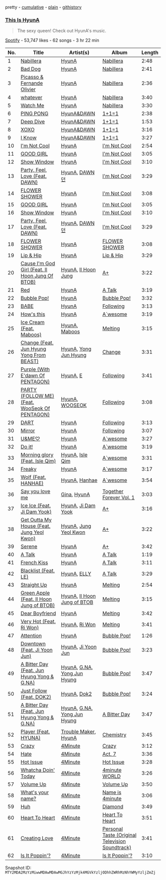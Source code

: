 pretty - [cumulative](/playlists/cumulative/37i9dQZF1DWTQlAcQVKgKf.md) - [plain](/playlists/plain/37i9dQZF1DWTQlAcQVKgKf) - [githistory](https://github.githistory.xyz/mackorone/spotify-playlist-archive/blob/main/playlists/plain/37i9dQZF1DWTQlAcQVKgKf)

### [This Is HyunA](https://open.spotify.com/playlist/37i9dQZF1DWTQlAcQVKgKf)

> The sexy queen! Check out HyunA's music.

[Spotify](https://open.spotify.com/user/spotify) - 53,747 likes - 62 songs - 3 hr 22 min

| No. | Title | Artist(s) | Album | Length |
|---|---|---|---|---|
| 1 | [Nabillera](https://open.spotify.com/track/0m3BNGjvpYtxywepORwT6N) | [HyunA](https://open.spotify.com/artist/3UwlejyX2b458azZ7eCnHb) | [Nabillera](https://open.spotify.com/album/7lmFcQr3449htbZzcWRzOL) | 2:48 |
| 2 | [Bad Dog](https://open.spotify.com/track/3e7f4ve2p94f8O1BlaiiLq) | [HyunA](https://open.spotify.com/artist/3UwlejyX2b458azZ7eCnHb) | [Nabillera](https://open.spotify.com/album/7lmFcQr3449htbZzcWRzOL) | 2:41 |
| 3 | [Picasso & Fernande Olivier](https://open.spotify.com/track/2np36jtqZyvS4QJDgUOwOp) | [HyunA](https://open.spotify.com/artist/3UwlejyX2b458azZ7eCnHb) | [Nabillera](https://open.spotify.com/album/7lmFcQr3449htbZzcWRzOL) | 2:36 |
| 4 | [whatever](https://open.spotify.com/track/4PLjGWQEcNihvnTGCAXKn6) | [HyunA](https://open.spotify.com/artist/3UwlejyX2b458azZ7eCnHb) | [Nabillera](https://open.spotify.com/album/7lmFcQr3449htbZzcWRzOL) | 3:40 |
| 5 | [Watch Me](https://open.spotify.com/track/1lsgh9qpdgKSIy77a3pZ3n) | [HyunA](https://open.spotify.com/artist/3UwlejyX2b458azZ7eCnHb) | [Nabillera](https://open.spotify.com/album/7lmFcQr3449htbZzcWRzOL) | 3:30 |
| 6 | [PING PONG](https://open.spotify.com/track/0Z99Xe1lGBmq60RwJ5YU18) | [HyunA&DAWN](https://open.spotify.com/artist/6JTCN21ovvrR3iPViZTXz4) | [1+1=1](https://open.spotify.com/album/3LmraKOB9oNrXrifwrYePf) | 2:38 |
| 7 | [Deep Dive](https://open.spotify.com/track/5YNHcGVvP7lZ6D4qzyePff) | [HyunA&DAWN](https://open.spotify.com/artist/6JTCN21ovvrR3iPViZTXz4) | [1+1=1](https://open.spotify.com/album/3LmraKOB9oNrXrifwrYePf) | 1:53 |
| 8 | [XOXO](https://open.spotify.com/track/57hrHYEy9vLkpzgLtPIXfC) | [HyunA&DAWN](https://open.spotify.com/artist/6JTCN21ovvrR3iPViZTXz4) | [1+1=1](https://open.spotify.com/album/3LmraKOB9oNrXrifwrYePf) | 3:16 |
| 9 | [I Know](https://open.spotify.com/track/5l6IltuCt6Ex7XP3dG47o1) | [HyunA&DAWN](https://open.spotify.com/artist/6JTCN21ovvrR3iPViZTXz4) | [1+1=1](https://open.spotify.com/album/3LmraKOB9oNrXrifwrYePf) | 3:27 |
| 10 | [I'm Not Cool](https://open.spotify.com/track/5iIpbD34k4wnuRMZDNnuWf) | [HyunA](https://open.spotify.com/artist/3UwlejyX2b458azZ7eCnHb) | [I'm Not Cool](https://open.spotify.com/album/6DRfmdNDiTsTVACn9gavR0) | 2:54 |
| 11 | [GOOD GIRL](https://open.spotify.com/track/52bSWMZoUoWlQMlV7q5Dqn) | [HyunA](https://open.spotify.com/artist/3UwlejyX2b458azZ7eCnHb) | [I'm Not Cool](https://open.spotify.com/album/6DRfmdNDiTsTVACn9gavR0) | 3:05 |
| 12 | [Show Window](https://open.spotify.com/track/2btctSpZ72GyaNgF5bhlBM) | [HyunA](https://open.spotify.com/artist/3UwlejyX2b458azZ7eCnHb) | [I'm Not Cool](https://open.spotify.com/album/6DRfmdNDiTsTVACn9gavR0) | 3:10 |
| 13 | [Party, Feel, Love \(Feat\. DAWN\)](https://open.spotify.com/track/24UUm3hRRZvyPyasjgtHQ0) | [HyunA](https://open.spotify.com/artist/3UwlejyX2b458azZ7eCnHb), [DAWN 던](https://open.spotify.com/artist/7DxCK6bwfQC3F2ajZ02R2F) | [I'm Not Cool](https://open.spotify.com/album/6DRfmdNDiTsTVACn9gavR0) | 3:29 |
| 14 | [FLOWER SHOWER](https://open.spotify.com/track/7zswEelYoepv2FYsDaGhUD) | [HyunA](https://open.spotify.com/artist/3UwlejyX2b458azZ7eCnHb) | [I'm Not Cool](https://open.spotify.com/album/6DRfmdNDiTsTVACn9gavR0) | 3:08 |
| 15 | [GOOD GIRL](https://open.spotify.com/track/52bSWMZoUoWlQMlV7q5Dqn) | [HyunA](https://open.spotify.com/artist/3UwlejyX2b458azZ7eCnHb) | [I'm Not Cool](https://open.spotify.com/album/6DRfmdNDiTsTVACn9gavR0) | 3:05 |
| 16 | [Show Window](https://open.spotify.com/track/2btctSpZ72GyaNgF5bhlBM) | [HyunA](https://open.spotify.com/artist/3UwlejyX2b458azZ7eCnHb) | [I'm Not Cool](https://open.spotify.com/album/6DRfmdNDiTsTVACn9gavR0) | 3:10 |
| 17 | [Party, Feel, Love \(Feat\. DAWN\)](https://open.spotify.com/track/24UUm3hRRZvyPyasjgtHQ0) | [HyunA](https://open.spotify.com/artist/3UwlejyX2b458azZ7eCnHb), [DAWN 던](https://open.spotify.com/artist/7DxCK6bwfQC3F2ajZ02R2F) | [I'm Not Cool](https://open.spotify.com/album/6DRfmdNDiTsTVACn9gavR0) | 3:29 |
| 18 | [FLOWER SHOWER](https://open.spotify.com/track/7sjnURvuXBKEdM3fw698iq) | [HyunA](https://open.spotify.com/artist/3UwlejyX2b458azZ7eCnHb) | [FLOWER SHOWER](https://open.spotify.com/album/6WEd55Evvtz5ZTMogdK8Uu) | 3:08 |
| 19 | [Lip & Hip](https://open.spotify.com/track/5C2d3tz8WACjmw7T6TthQ2) | [HyunA](https://open.spotify.com/artist/3UwlejyX2b458azZ7eCnHb) | [Lip & Hip](https://open.spotify.com/album/01Dv8rPO2AvHogy6uDkb1t) | 3:29 |
| 20 | [Cause I'm God Girl \(Feat\. Il Hoon Jung Of BTOB\)](https://open.spotify.com/track/0AgMJriVSGWjN8WLaCqnDv) | [HyunA](https://open.spotify.com/artist/3UwlejyX2b458azZ7eCnHb), [Il Hoon Jung](https://open.spotify.com/artist/38msH2cFK8ui3GvbWqumqk) | [A+](https://open.spotify.com/album/2lCP8HWiKphRT1pmtn0zYw) | 3:22 |
| 21 | [Red](https://open.spotify.com/track/1kPJiJ3N8cuw5Kzev8Ilu0) | [HyunA](https://open.spotify.com/artist/3UwlejyX2b458azZ7eCnHb) | [A Talk](https://open.spotify.com/album/78Ei6os3WDar0sgVlGz0yJ) | 3:19 |
| 22 | [Bubble Pop!](https://open.spotify.com/track/59JkwCdGIMTZYb0j75vebU) | [HyunA](https://open.spotify.com/artist/3UwlejyX2b458azZ7eCnHb) | [Bubble Pop!](https://open.spotify.com/album/3ejtzmi1xzQMl8JtJruZPp) | 3:32 |
| 23 | [BABE](https://open.spotify.com/track/5kFakScPV7ZWXStUSvQmxA) | [HyunA](https://open.spotify.com/artist/3UwlejyX2b458azZ7eCnHb) | [Following](https://open.spotify.com/album/1CIrwYW5dQ8APIX7IaAOAU) | 3:13 |
| 24 | [How's this](https://open.spotify.com/track/6Wqmn89a8tItOh3NLEhNTD) | [HyunA](https://open.spotify.com/artist/3UwlejyX2b458azZ7eCnHb) | [A\`wesome](https://open.spotify.com/album/7MxQlxbJRYm9mZr8spbBke) | 3:19 |
| 25 | [Ice Cream \(Feat\. Maboos\)](https://open.spotify.com/track/6TBGYsimcC1FarPc0I7AYN) | [HyunA](https://open.spotify.com/artist/3UwlejyX2b458azZ7eCnHb), [Maboos](https://open.spotify.com/artist/2uch5GhXkpT561NB95OYBL) | [Melting](https://open.spotify.com/album/3VeAhTrnrIzZTJ6qEsByAg) | 3:15 |
| 26 | [Change \(Feat\. Jun Hyung Yong From BEAST\)](https://open.spotify.com/track/6kFDvPj3FVpQ90HZ5PacxE) | [HyunA](https://open.spotify.com/artist/3UwlejyX2b458azZ7eCnHb), [Yong Jun Hyung](https://open.spotify.com/artist/4drjiBRSqZoTD67xgZCmNo) | [Change](https://open.spotify.com/album/0qtB7YKqjdu1F9uwKgE29L) | 3:31 |
| 27 | [Purple \(With E'dawn Of PENTAGON\)](https://open.spotify.com/track/6NJi9S8CKN0QsQGGt4lBBZ) | [HyunA](https://open.spotify.com/artist/3UwlejyX2b458azZ7eCnHb), [E](https://open.spotify.com/artist/45tZVD9vAd4R6zl9D82kmt) | [Following](https://open.spotify.com/album/1CIrwYW5dQ8APIX7IaAOAU) | 3:41 |
| 28 | [PARTY \(FOLLOW ME\) \(Feat\. WooSeok Of PENTAGON\)](https://open.spotify.com/track/2UGoqqdJAcOUSvTxMZKON2) | [HyunA](https://open.spotify.com/artist/3UwlejyX2b458azZ7eCnHb), [WOOSEOK](https://open.spotify.com/artist/1JVVY2kKddJ0JkDkbEZk4V) | [Following](https://open.spotify.com/album/1CIrwYW5dQ8APIX7IaAOAU) | 3:08 |
| 29 | [DART](https://open.spotify.com/track/5k1N6WChLzBUVScS3YJdO0) | [HyunA](https://open.spotify.com/artist/3UwlejyX2b458azZ7eCnHb) | [Following](https://open.spotify.com/album/1CIrwYW5dQ8APIX7IaAOAU) | 3:13 |
| 30 | [Mirror](https://open.spotify.com/track/2NtHzG5UFl9s7plYUeYuHm) | [HyunA](https://open.spotify.com/artist/3UwlejyX2b458azZ7eCnHb) | [Following](https://open.spotify.com/album/1CIrwYW5dQ8APIX7IaAOAU) | 3:07 |
| 31 | [U&ME♡](https://open.spotify.com/track/5yuqTx5EOPGE0p5MOx0LHY) | [HyunA](https://open.spotify.com/artist/3UwlejyX2b458azZ7eCnHb) | [A\`wesome](https://open.spotify.com/album/7MxQlxbJRYm9mZr8spbBke) | 3:27 |
| 32 | [Do it!](https://open.spotify.com/track/3Ozahr3GUVyWS4K9AvRXpY) | [HyunA](https://open.spotify.com/artist/3UwlejyX2b458azZ7eCnHb) | [A\`wesome](https://open.spotify.com/album/7MxQlxbJRYm9mZr8spbBke) | 3:19 |
| 33 | [Morning glory \(Feat\. Isle Qim\)](https://open.spotify.com/track/7jaMOoks3YLbOoQxYLUJTo) | [HyunA](https://open.spotify.com/artist/3UwlejyX2b458azZ7eCnHb), [Isle Qim](https://open.spotify.com/artist/44qnpSp6VbJ48R4YXiv7LW) | [A\`wesome](https://open.spotify.com/album/7MxQlxbJRYm9mZr8spbBke) | 3:31 |
| 34 | [Freaky](https://open.spotify.com/track/5YLnTUkaycgu2u8CvQRWSm) | [HyunA](https://open.spotify.com/artist/3UwlejyX2b458azZ7eCnHb) | [A\`wesome](https://open.spotify.com/album/7MxQlxbJRYm9mZr8spbBke) | 3:17 |
| 35 | [Wolf \(Feat\. HANHAE\)](https://open.spotify.com/track/4sK554bQI0vLKWS2jEmpi7) | [HyunA](https://open.spotify.com/artist/3UwlejyX2b458azZ7eCnHb), [Hanhae](https://open.spotify.com/artist/1CjHzclPOS2unF1vRtgurF) | [A\`wesome](https://open.spotify.com/album/7MxQlxbJRYm9mZr8spbBke) | 3:54 |
| 36 | [Say you love me](https://open.spotify.com/track/35FuyotQe6ViXcpbAw2MXW) | [Gina](https://open.spotify.com/artist/0yLJhwFVWO6K7sDah3PUdL), [HyunA](https://open.spotify.com/artist/3UwlejyX2b458azZ7eCnHb) | [Together Forever Vol\. 1](https://open.spotify.com/album/18GvXb9JVpiUVzh6848Blb) | 3:03 |
| 37 | [Ice Ice \(Feat\. Ji Dam Yook\)](https://open.spotify.com/track/142KEuaZKcjpSqYybDu68D) | [HyunA](https://open.spotify.com/artist/3UwlejyX2b458azZ7eCnHb), [Ji Dam Yook](https://open.spotify.com/artist/0q5mCOaqzgDnmthha6f4W7) | [A+](https://open.spotify.com/album/2lCP8HWiKphRT1pmtn0zYw) | 3:16 |
| 38 | [Get Outta My House \(Feat\. Jung Yeol Kwon\)](https://open.spotify.com/track/3IH4uDZKlyodQsR1e9RDjj) | [HyunA](https://open.spotify.com/artist/3UwlejyX2b458azZ7eCnHb), [Jung Yeol Kwon](https://open.spotify.com/artist/6WymcE59cneCq28juiL850) | [A+](https://open.spotify.com/album/2lCP8HWiKphRT1pmtn0zYw) | 3:22 |
| 39 | [Serene](https://open.spotify.com/track/3PtpqAHDppoQ4EPaQmqExM) | [HyunA](https://open.spotify.com/artist/3UwlejyX2b458azZ7eCnHb) | [A+](https://open.spotify.com/album/2lCP8HWiKphRT1pmtn0zYw) | 3:42 |
| 40 | [A Talk](https://open.spotify.com/track/3LhzNNohNcHfnR36wjKP1M) | [HyunA](https://open.spotify.com/artist/3UwlejyX2b458azZ7eCnHb) | [A Talk](https://open.spotify.com/album/78Ei6os3WDar0sgVlGz0yJ) | 1:19 |
| 41 | [French Kiss](https://open.spotify.com/track/2b7Kon2nTvTDOX4CQ7sFPL) | [HyunA](https://open.spotify.com/artist/3UwlejyX2b458azZ7eCnHb) | [A Talk](https://open.spotify.com/album/78Ei6os3WDar0sgVlGz0yJ) | 3:11 |
| 42 | [Blacklist \(Feat\. LE\)](https://open.spotify.com/track/4FNEiAZkTqkdCgcUtBVu9E) | [HyunA](https://open.spotify.com/artist/3UwlejyX2b458azZ7eCnHb), [ELLY](https://open.spotify.com/artist/5h0QnpgJxd77A8UXYrcvhy) | [A Talk](https://open.spotify.com/album/78Ei6os3WDar0sgVlGz0yJ) | 3:29 |
| 43 | [Straight Up](https://open.spotify.com/track/0Rne9W9aSoVYl520FvfS30) | [HyunA](https://open.spotify.com/artist/3UwlejyX2b458azZ7eCnHb) | [Melting](https://open.spotify.com/album/3VeAhTrnrIzZTJ6qEsByAg) | 2:54 |
| 44 | [Green Apple \(Feat\. Il Hoon Jung of BTOB\)](https://open.spotify.com/track/4U3gbP0ZUXE9k2YZGE2TMH) | [HyunA](https://open.spotify.com/artist/3UwlejyX2b458azZ7eCnHb), [Il Hoon Jung of BTOB](https://open.spotify.com/artist/4viqH5lDwLHQSeDIZTJCK7) | [Melting](https://open.spotify.com/album/3VeAhTrnrIzZTJ6qEsByAg) | 3:15 |
| 45 | [Dear Boyfriend](https://open.spotify.com/track/4EcjIKnQJSnOW7GIIMSTo7) | [HyunA](https://open.spotify.com/artist/3UwlejyX2b458azZ7eCnHb) | [Melting](https://open.spotify.com/album/3VeAhTrnrIzZTJ6qEsByAg) | 3:42 |
| 46 | [Very Hot \(Feat\. Ri Won\)](https://open.spotify.com/track/4AdkEHvkrZhDZevj7OBSqv) | [HyunA](https://open.spotify.com/artist/3UwlejyX2b458azZ7eCnHb), [Ri Won](https://open.spotify.com/artist/2CkiqYnM6fBO2y13a1FFpO) | [Melting](https://open.spotify.com/album/3VeAhTrnrIzZTJ6qEsByAg) | 3:41 |
| 47 | [Attention](https://open.spotify.com/track/07IQN32qgj9aIwoHYqpA60) | [HyunA](https://open.spotify.com/artist/3UwlejyX2b458azZ7eCnHb) | [Bubble Pop!](https://open.spotify.com/album/3ejtzmi1xzQMl8JtJruZPp) | 1:26 |
| 48 | [Downtown \(Feat\. Ji Yoon Jun\)](https://open.spotify.com/track/1HVlIvJ0FyvUYf9KARjTkT) | [HyunA](https://open.spotify.com/artist/3UwlejyX2b458azZ7eCnHb), [Ji Yoon Jun](https://open.spotify.com/artist/6jNj6Y6sIxigyIX0gmYg35) | [Bubble Pop!](https://open.spotify.com/album/3ejtzmi1xzQMl8JtJruZPp) | 3:23 |
| 49 | [A Bitter Day \(Feat\. Jun Hyung Yong & G.NA\)](https://open.spotify.com/track/0qjtg6cadlTcAT2Ox5lpcM) | [HyunA](https://open.spotify.com/artist/3UwlejyX2b458azZ7eCnHb), [G.NA](https://open.spotify.com/artist/3hzcooxMtbApMTvvn6XKVA), [Yong Jun Hyung](https://open.spotify.com/artist/4drjiBRSqZoTD67xgZCmNo) | [Bubble Pop!](https://open.spotify.com/album/3ejtzmi1xzQMl8JtJruZPp) | 3:47 |
| 50 | [Just Follow \(Feat\. DOK2\)](https://open.spotify.com/track/5oiAchP69eu8pbWbeIDwrG) | [HyunA](https://open.spotify.com/artist/3UwlejyX2b458azZ7eCnHb), [Dok2](https://open.spotify.com/artist/0rW6fVd3yuW2CF2sLYWQtE) | [Bubble Pop!](https://open.spotify.com/album/3ejtzmi1xzQMl8JtJruZPp) | 3:24 |
| 51 | [A Bitter Day \(Feat\. Jun Hyung Yong & G.NA\)](https://open.spotify.com/track/5uBQ2wFMlFrM3AGp7fJ4dw) | [HyunA](https://open.spotify.com/artist/3UwlejyX2b458azZ7eCnHb), [G.NA](https://open.spotify.com/artist/3hzcooxMtbApMTvvn6XKVA), [Yong Jun Hyung](https://open.spotify.com/artist/4drjiBRSqZoTD67xgZCmNo) | [A Bitter Day](https://open.spotify.com/album/1uU6hbNWGtlMj2Iscurkdf) | 3:47 |
| 52 | [Player \(Feat\. HYUNA\)](https://open.spotify.com/track/2lj0NyS3hDxtHZuCdo2eEF) | [Trouble Maker](https://open.spotify.com/artist/0ztjVBmFk6OuHq6XBBwMI9), [HyunA](https://open.spotify.com/artist/3UwlejyX2b458azZ7eCnHb) | [Chemistry](https://open.spotify.com/album/6pS98dlal9tYQYw5udDskl) | 3:45 |
| 53 | [Crazy](https://open.spotify.com/track/7ehFSpcDs3PBExiLPwXQP9) | [4Minute](https://open.spotify.com/artist/6cdC1cwqh3eJAXaxXJt2jv) | [Crazy](https://open.spotify.com/album/7rxIGZnWtFAmEP0LAGMF3E) | 3:12 |
| 54 | [Hate](https://open.spotify.com/track/3Hd6zm1J4bVeu4VXwaDQL3) | [4Minute](https://open.spotify.com/artist/6cdC1cwqh3eJAXaxXJt2jv) | [Act\. 7](https://open.spotify.com/album/2QGDdrZDuxK7VBmcJZxi1B) | 3:36 |
| 55 | [Hot Issue](https://open.spotify.com/track/1QqaaKVZxu9ExhYjKGgI4N) | [4Minute](https://open.spotify.com/artist/6cdC1cwqh3eJAXaxXJt2jv) | [Hot Issue](https://open.spotify.com/album/1k8eHb3VP5FhHFVtap8T62) | 3:28 |
| 56 | [Whatcha Doin' Today](https://open.spotify.com/track/4zPF7ERedaIZGDIxnE1KVH) | [4Minute](https://open.spotify.com/artist/6cdC1cwqh3eJAXaxXJt2jv) | [4minute WORLD](https://open.spotify.com/album/3uI4TkXyzJKZEWeKXbB9PG) | 3:26 |
| 57 | [Volume Up](https://open.spotify.com/track/2RKgRT8O8K3DXfsGfnbNWx) | [4Minute](https://open.spotify.com/artist/6cdC1cwqh3eJAXaxXJt2jv) | [Volume Up](https://open.spotify.com/album/392dpAiWwgaZBrc7iexjtT) | 3:50 |
| 58 | [What's your name?](https://open.spotify.com/track/13xfTHyEclnBd7XAS1P5Er) | [4Minute](https://open.spotify.com/artist/6cdC1cwqh3eJAXaxXJt2jv) | [Name is 4minute](https://open.spotify.com/album/5KgCib0zfgBuKVuIFr3jhU) | 3:06 |
| 59 | [Huh](https://open.spotify.com/track/0qYMhsxFi4fBHRDorVMBPq) | [4Minute](https://open.spotify.com/artist/6cdC1cwqh3eJAXaxXJt2jv) | [Diamond](https://open.spotify.com/album/1Q3gr1hcLVJBVnyeqrRHhc) | 3:49 |
| 60 | [Heart To Heart](https://open.spotify.com/track/2Vs5y1cLMIbZHUy3E3dhS9) | [4Minute](https://open.spotify.com/artist/6cdC1cwqh3eJAXaxXJt2jv) | [Heart To Heart](https://open.spotify.com/album/5EshYYiAPgdUAA1gsYA2UH) | 3:51 |
| 61 | [Creating Love](https://open.spotify.com/track/1ewy5akEgeJObkXlDLFhzf) | [4Minute](https://open.spotify.com/artist/6cdC1cwqh3eJAXaxXJt2jv) | [Personal Taste \(Original Television Soundtrack\)](https://open.spotify.com/album/6yG5uMF6dK0xar9DgCkf62) | 3:41 |
| 62 | [Is It Poppin'?](https://open.spotify.com/track/6Yp2NcLYo4JbwQs4EQ2pO7) | [4Minute](https://open.spotify.com/artist/6cdC1cwqh3eJAXaxXJt2jv) | [Is It Poppin'?](https://open.spotify.com/album/1nu4yFtuXNSumMMUdOTq3y) | 3:10 |

Snapshot ID: `MTY2MDA2MzYzMiwwMDAwMDAwMGJhYzYzMjk4MGVkYzljODhhZWRhMzNhYWMyYzljZmZj`
